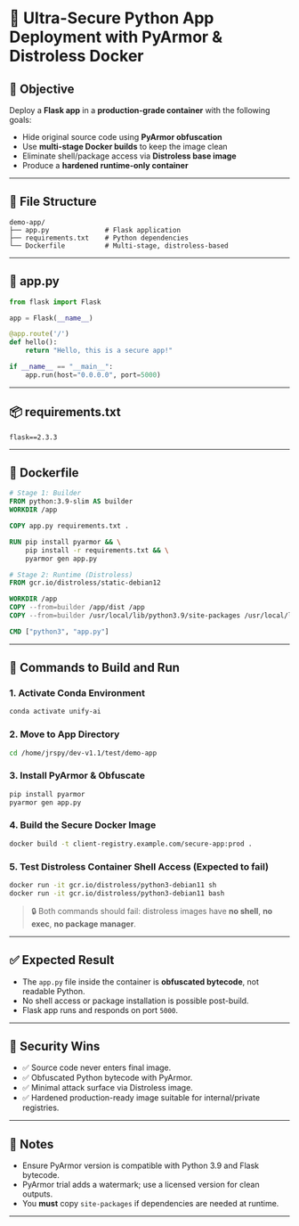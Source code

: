 

# 🔐 Ultra-Secure Python App Deployment with PyArmor & Distroless Docker

## 🎯 Objective

Deploy a **Flask app** in a **production-grade container** with the following goals:

- Hide original source code using **PyArmor obfuscation**
- Use **multi-stage Docker builds** to keep the image clean
- Eliminate shell/package access via **Distroless base image**
- Produce a **hardened runtime-only container**

---

## 🧱 File Structure

```
demo-app/
├── app.py              # Flask application
├── requirements.txt    # Python dependencies
└── Dockerfile          # Multi-stage, distroless-based
```

---

## 📄 app.py

```python
from flask import Flask

app = Flask(__name__)

@app.route('/')
def hello():
    return "Hello, this is a secure app!"

if __name__ == "__main__":
    app.run(host="0.0.0.0", port=5000)
```

---

## 📦 requirements.txt

```
flask==2.3.3
```

---

## 🐳 Dockerfile

```Dockerfile
# Stage 1: Builder
FROM python:3.9-slim AS builder
WORKDIR /app

COPY app.py requirements.txt .

RUN pip install pyarmor && \
    pip install -r requirements.txt && \
    pyarmor gen app.py

# Stage 2: Runtime (Distroless)
FROM gcr.io/distroless/static-debian12

WORKDIR /app
COPY --from=builder /app/dist /app
COPY --from=builder /usr/local/lib/python3.9/site-packages /usr/local/lib/python3.9/site-packages

CMD ["python3", "app.py"]
```

---

## 🧪 Commands to Build and Run

### 1. Activate Conda Environment

```bash
conda activate unify-ai
```

### 2. Move to App Directory

```bash
cd /home/jrspy/dev-v1.1/test/demo-app
```

### 3. Install PyArmor & Obfuscate

```bash
pip install pyarmor
pyarmor gen app.py
```

### 4. Build the Secure Docker Image

```bash
docker build -t client-registry.example.com/secure-app:prod .
```

### 5. Test Distroless Container Shell Access (Expected to fail)

```bash
docker run -it gcr.io/distroless/python3-debian11 sh
docker run -it gcr.io/distroless/python3-debian11 bash
```

> 🔒 Both commands should fail: distroless images have **no shell**, **no exec**, **no package manager**.

---

## ✅ Expected Result

- The `app.py` file inside the container is **obfuscated bytecode**, not readable Python.
- No shell access or package installation is possible post-build.
- Flask app runs and responds on port `5000`.

---

## 🔐 Security Wins

- ✅ Source code never enters final image.
- ✅ Obfuscated Python bytecode with PyArmor.
- ✅ Minimal attack surface via Distroless image.
- ✅ Hardened production-ready image suitable for internal/private registries.

---

## 📌 Notes

- Ensure PyArmor version is compatible with Python 3.9 and Flask bytecode.
- PyArmor trial adds a watermark; use a licensed version for clean outputs.
- You **must** copy `site-packages` if dependencies are needed at runtime.

---
